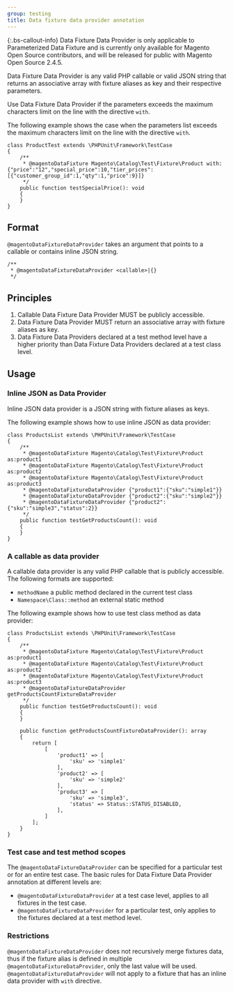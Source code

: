 ```yaml
---
group: testing
title: Data fixture data provider annotation
---
```


{:.bs-callout-info}
Data Fixture Data Provider is only applicable to Parameterized Data Fixture and is currently only available for Magento Open Source contributors, and will be released for public with Magento Open Source 2.4.5.

Data Fixture Data Provider is any valid PHP callable or valid JSON string that returns an associative array with fixture aliases as key and their respective parameters.

Use Data Fixture Data Provider if the parameters exceeds the maximum characters limit on the line with the directive `with`.

The following example shows the case when the parameters list exceeds the maximum characters limit on the line with the directive `with`.

```php?start_inline=1
class ProductTest extends \PHPUnit\Framework\TestCase
{
    /**
     * @magentoDataFixture Magento\Catalog\Test\Fixture\Product with:{"price":"12","special_price":10,"tier_prices":[{"customer_group_id":1,"qty":1,"price":9}]}
     */
    public function testSpecialPrice(): void
    {
    }
}
```

## Format

`@magentoDataFixtureDataProvider` takes an argument that points to a callable or contains inline JSON string.

```php?start_inline=1
/**
 * @magentoDataFixtureDataProvider <callable>|{}
 */
```

## Principles

1. Callable Data Fixture Data Provider MUST be publicly accessible.
1. Data Fixture Data Provider MUST return an associative array with fixture aliases as key.
1. Data Fixture Data Providers declared at a test method level have a higher priority than Data Fixture Data Providers declared at a test class level.

## Usage

### Inline JSON as Data Provider

Inline JSON data provider is a JSON string with fixture aliases as keys.

The following example shows how to use inline JSON as data provider:

```php?start_inline=1
class ProductsList extends \PHPUnit\Framework\TestCase
{
    /**
     * @magentoDataFixture Magento\Catalog\Test\Fixture\Product as:product1
     * @magentoDataFixture Magento\Catalog\Test\Fixture\Product as:product2
     * @magentoDataFixture Magento\Catalog\Test\Fixture\Product as:product3
     * @magentoDataFixtureDataProvider {"product1":{"sku":"simple1"}}
     * @magentoDataFixtureDataProvider {"product2":{"sku":"simple2"}}
     * @magentoDataFixtureDataProvider {"product2":{"sku":"simple3","status":2}}
     */
    public function testGetProductsCount(): void
    {
    }
}
```

### A callable as data provider

A callable data provider is any valid PHP callable that is publicly accessible. The following formats are supported:

-  `methodName` a public method declared in the current test class
-  `Namespace\Class::method` an external static method

The following example shows how to use test class method as data provider:

```php?start_inline=1
class ProductsList extends \PHPUnit\Framework\TestCase
{
    /**
     * @magentoDataFixture Magento\Catalog\Test\Fixture\Product as:product1
     * @magentoDataFixture Magento\Catalog\Test\Fixture\Product as:product2
     * @magentoDataFixture Magento\Catalog\Test\Fixture\Product as:product3
     * @magentoDataFixtureDataProvider getProductsCountFixtureDataProvider
     */
    public function testGetProductsCount(): void
    {
    }

    public function getProductsCountFixtureDataProvider(): array
    {
        return [
            [
                'product1' => [
                    'sku' => 'simple1'
                ],
                'product2' => [
                    'sku' => 'simple2'
                ],
                'product3' => [
                    'sku' => 'simple3',
                    'status' => Status::STATUS_DISABLED,
                ],
            ]
        ];
    }
}
```

### Test case and test method scopes

The `@magentoDataFixtureDataProvider` can be specified for a particular test or for an entire test case.
The basic rules for Data Fixture Data Provider annotation at different levels are:

-  `@magentoDataFixtureDataProvider` at a test case level, applies to all fixtures in the test case.
-  `@magentoDataFixtureDataProvider` for a particular test, only applies to the fixtures declared at a test method level.

### Restrictions

`@magentoDataFixtureDataProvider` does not recursively merge fixtures data, thus if the fixture alias is defined in multiple `@magentoDataFixtureDataProvider`, only the last value will be used. `@magentoDataFixtureDataProvider` will not apply to a fixture that has an inline data provider with `with` directive.

<!-- Link definitions -->

[parameterizedDataFixture]: ../parameterized_data_fixture.html
